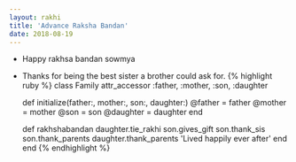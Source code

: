 ```yaml
---
layout: rakhi
title: 'Advance Raksha Bandan'
date: 2018-08-19
---
```


* Happy rakhsa bandan sowmya
* Thanks for being the best sister a brother could ask for.
{% highlight ruby %}
class Family
  attr_accessor :father, :mother, :son, :daughter
  
  def initialize(father:, mother:, son:, daughter:)
    @father = father
    @mother = mother
    @son = son
    @daughter = daughter
  end

  def rakhshabandan
    daughter.tie_rakhi
    son.gives_gift
    son.thank_sis
    son.thank_parents
    daughter.thank_parents
    'Lived happily ever after'
  end
end
{% endhighlight %}
